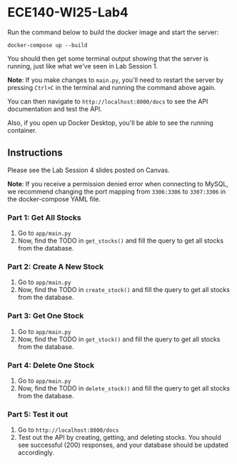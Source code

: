 # ECE140-WI25-Lab4

Run the command below to build the docker image and start the server:

```
docker-compose up --build
```

You should then get some terminal output showing that the server is running, just like what we've seen in Lab Session 1.

**Note**: If you make changes to `main.py`, you'll need to restart the server by pressing `Ctrl+C` in the terminal and running the command above again.

You can then navigate to `http://localhost:8000/docs` to see the API documentation and test the API.

Also, if you open up Docker Desktop, you'll be able to see the running container.

## Instructions

Please see the Lab Session 4 slides posted on Canvas.

**Note**: If you receive a permission denied error when connecting to MySQL, we recommend changing the port mapping from `3306:3306` to `3307:3306` in the docker-compose YAML file.

### Part 1: Get All Stocks

1. Go to `app/main.py`
2. Now, find the TODO in `get_stocks()` and fill the query to get all stocks from the database.

### Part 2: Create A New Stock

1. Go to `app/main.py`
2. Now, find the TODO in `create_stock()` and fill the query to get all stocks from the database.

### Part 3: Get One Stock

1. Go to `app/main.py`
2. Now, find the TODO in `get_stock()` and fill the query to get all stocks from the database.

### Part 4: Delete One Stock

1. Go to `app/main.py`
2. Now, find the TODO in `delete_stock()` and fill the query to get all stocks from the database.

### Part 5: Test it out

1. Go to `http://localhost:8000/docs`
2. Test out the API by creating, getting, and deleting stocks. You should see successful (200) responses, and your database should be updated accordingly.